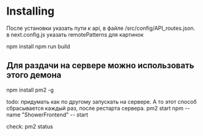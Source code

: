 
# Installing
После установки указать пути к api, в файле 
/src/config/API_routes.json.
в next.config.js указать remotePatterns для картинок


npm install
npm run build


## Для раздачи на сервере можно использовать этого демона
npm install pm2 -g 

todo: придумать как по другому запускать на сервере. А то этот способ сбрасывается каждый раз, после рестарта сервера.
pm2 start npm --name "ShowerFrontend" -- start

check:
pm2 status

